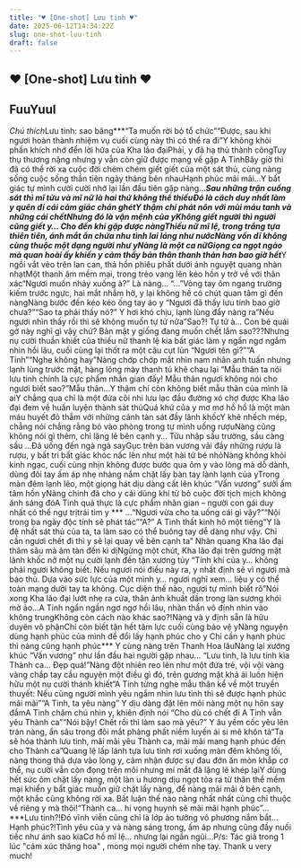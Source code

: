 ```yaml
---
title: "♥ [One-shot] Lưu tinh ♥"
date: 2025-06-12T14:34:22Z
slug: one-shot-luu-tinh
draft: false
---
```


## ♥ [One-shot] Lưu tinh ♥

## FuuYuuI

*Chú thích*Lưu tinh: sao băng***“Ta muốn rời bỏ tổ chức”“Được, sau khi ngươi hoàn thành nhiệm vụ cuối cùng này thì có thể ra đi”Y không khỏi phấn khích nhớ đến lời hứa của Kha lão đạiPhải, y đã hạ thủ thành côngTuy thụ thương nặng nhưng y vẫn còn giữ được mạng về gặp A TinhBây giờ thì đã có thể rời xa cuộc đời chém chém giết giết của một sát thủ, cùng nàng sống cuộc sống thần tiên ngày tháng bên nhauHạnh phúc mãi mãi…Y bất giác tự mình cười cười nhớ lại lần đầu tiên gặp nàng…***Sau những trận cuồng sát thì mĩ tửu và mĩ nữ là hai thứ không thể thiếuĐó là cách duy nhất làm y quên đi cái cảm giác chán ghétY thậm chí phát nôn với mùi máu tanh và những cái chếtNhưng đó là vận mệnh của yKhông giết người thì người cũng giết y… Cho đến khi gặp được nàngThiếu nữ mĩ lệ, trong trắng tựa thiên tiên, ánh mắt ẩn chứa nhu tình lai láng như nướcNàng vốn dĩ không cùng thuộc một dạng người như yNàng là một ca nữGiọng ca ngọt ngào mà quan hoài ấy khiến y cảm thấy bản thân thanh thản hơn bao giờ hết***Y ngồi vắt vẻo trên lan can, thả hồn phiêu phất dưới ánh nguyệt quang nhàn nhạtMột thanh âm mềm mại, trong trẻo vang lên kéo hồn y trở về với thân xác“Ngươi muốn nhảy xuống à?” Là nàng… “…”Vòng tay ôm ngang trường kiếm trước ngực, hai mắt nhắm hờ, y lại không hề có chút quan tâm gì đến nàngNàng bước đến kéo kéo ống tay áo y “Ngươi đã thấy lưu tinh bao giờ chưa?”“Sao ta phải thấy nó?” Y hơi khó chịu, lạnh lùng đẩy nàng ra“Nếu ngươi nhìn thấy rồi thì sẽ không muốn tự tử nữa”Sao?! Tự tử à… Con bé quái gở này nghĩ gì vậy chứ? Bản mặt y giống đang muốn chết lắm sao???Nhưng nụ cười thuần khiết của thiếu nữ thanh lệ kia bất giác làm y ngẩn ngơ ngắm nhìn hồi lâu, cuối cùng lại thốt ra một câu cụt lủn “Ngươi tên gì?”“A Tinh”“Nghe không hay”Nàng chớp chớp mắt nhìn nam nhân anh tuấn nhưng lạnh lùng trước mặt, hàng lông mày thanh tú khẽ chau lại “Mẫu thân ta nói lưu tinh chính là cực phẩm nhân gian đấy! Mẫu thân ngươi không nói cho ngươi biết sao?”Mẫu thân…Y thậm chí còn không biết mẫu thân của mình là aiY chẳng qua chỉ là một đứa côi nhi lưu lạc đầu đường xó chợ được Kha lão đại đem về huấn luyện thành sát thủQuá khứ của y mơ mơ hồ hồ là một màn máu huyết đỏ thẫm với những cảnh tàn sát đầy lãnh khốcY khẽ nhếch mép, chẳng nói chẳng rằng bỏ vào phòng trong tự mình uống rượuNàng cũng không nói gì thêm, chỉ lặng lẽ bên cạnh y… Tửu nhập sầu trường, sầu càng sầu …Đã uống đến ngà ngà sayGục trên bàn vương vãi đầy những rượu là rượu, y bất tri bất giác khóc nấc lên như một hài tử bé nhỏNàng không khỏi kinh ngạc, cuối cùng nhịn không được bước qua ôm y vào lòng mà dỗ dành, dùng đôi tay ấm áp nhẹ nhàng nắm chặt lấy bàn tay lành lạnh của yTrong màn đêm lạnh lẽo, một giọng hát dịu dàng cất lên khúc “Vấn vương” sưởi ấm tâm hồn yNàng chính đã cho y cái dũng khí từ bỏ cuộc đời tịch mịch không ánh sáng đóA Tinh quả thực là cực phẩm nhân gian – người con gái duy nhất có thể ngự trịtrái tim y ***  …“Ngươi vừa cho ta uống cái gì vậy?”“Nội trong ba ngày độc tính sẽ phát tác”“A?” A Tinh thất kinh hô một tiếng“Y là đệ nhất sát thủ của ta, ta làm sao có thể buông tay dễ dàng như vậy. Chỉ cần ngươi chết đi thì y sẽ lại quay về bên cạnh ta” Nhãn quang Kha lão đại thâm sâu mà âm tàn đến kì dịNgừng một chút, Kha lão đại trên gương mặt lãnh khốc nở một nụ cười lạnh đến tận xương tủy “Tính khí của y… không phải ngươi không biết. Nếu ngươi nói điều này ra, y nhất định sẽ vì ngươi mà báo thù. Dựa vào sức lực của một mình y… ngươi nghĩ xem… liệu y có thể toàn mạng dưới tay ta không. Cục diện thế nào, ngươi tự mình biết rõ”Nói xong Kha lão đại lướt nhẹ ra cửa, thân ảnh khuất dần trong làn sương khói mờ ảo…A Tinh ngẩn ngẩn ngơ ngơ hồi lâu, nhãn thần vô định nhìn vào không trungKhông còn cách nào khác sao?!Nàng và y định sẵn là hữu duyên vô phậnChỉ còn biết tận hết tâm lực cuối cùng bảo vệ yNàng nguyện dùng hạnh phúc của mình để đổi lấy hạnh phúc cho y Chỉ cần y hạnh phúc thì nàng cũng hạnh phúc*** Y cùng nàng trên Thanh Hoa lâuNàng lại xướng khúc “Vấn vương” như lần đầu hai người gặp nhau… “Lưu tinh, là lưu tinh kìa Thành ca… Đẹp quá!”Nàng đột nhiên reo lên như một đứa trẻ, vội vội vàng vàng chắp tay cầu nguyện một điều gì đó, trên gương mặt khả ái luôn hiện hữu một nụ cười thánh khiết“A Tinh từng nghe mẫu thân kể về một truyền thuyết: Nếu cùng người mình yêu ngắm nhìn lưu tinh thì sẽ được hạnh phúc mãi mãi”“A Tinh, ta yêu nàng” Y dịu dàng đặt lên môi nàng một nụ hôn say đắmA Tinh chăm chú nhìn y, khiên định nói “Cho dù có chết đi A Tinh vẫn yêu Thành ca”“Nói bậy! Chết rồi thì làm sao mà yêu?” Y âu yếm cốc yêu lên trán nàng, ẩn sâu trong đôi mắt phảng phất niềm luyến ái si mê khôn tả“Ta sẽ hóa thành lưu tinh, mãi mãi yêu Thành ca, mãi mãi mang hạnh phúc đến cho Thành ca”Quang lệ lấp lánh tựa lưu tinh rơi xuống màn đêm không lối, nàng thong thả dựa vào lòng y, cảm nhận được sự đau đớn ăn mòn khắp cơ thể, nụ cười vẫn còn đọng trên môi nhưng mí mắt đã lặng lẽ khép lạiY dùng hết sức ôm chặt lấy nàng, một làn u hương dịu ngọt tỏa ra từ thân thể mềm mại khiến y bất giác muốn giữ chặt lấy nàng, để nàng mãi mãi ở bên cạnh, một khắc cũng không rời xa. Bất luận thế nào nàng nhất nhất cũng chỉ thuộc về riêng y mà thôi!“Thành ca… hi vọng huynh sẽ mãi mãi hạnh phúc”…***Lưu tinh?!Đó vĩnh viễn cũng chỉ là lớp ảo tưởng vô phương nắm bắt…Hạnh phúc?!Tình yêu của y và nàng sáng trong, ấm áp nhưng cũng đầy nuối tiếc như ánh sao kiaCơ hồ mĩ lệ… nhưng lại ngắn ngủi…P/s: Tác giả trong 1 lúc "cảm xúc thăng hoa"  , mong mọi người chém nhẹ tay. Thank u very much!